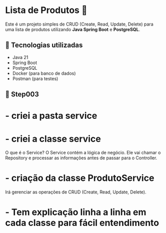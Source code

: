 # Lista de Produtos 🛒

Este é um projeto simples de CRUD (Create, Read, Update, Delete) para uma lista de produtos utilizando **Java Spring Boot** e **PostgreSQL**.

## 🚀 Tecnologias utilizadas
- Java 21
- Spring Boot
- PostgreSQL
- Docker (para banco de dados)
- Postman (para testes)

## 📂 Step003
# - criei a pasta service
# - criei a classe service
O que é o Service? O Service contém a lógica de negócio. Ele vai chamar o Repository e processar as informações antes de passar para
o Controller.
# - criação da classe ProdutoService
Irá gerenciar as operações de CRUD (Create, Read, Update, Delete).
# - Tem explicação linha a linha em cada classe para fácil entendimento
